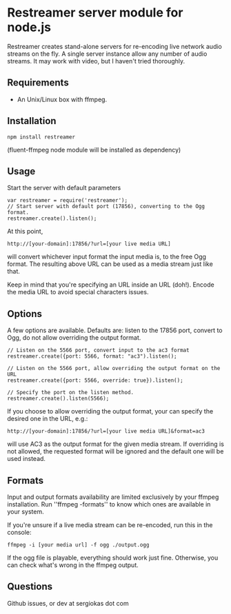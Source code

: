 # Restreamer server module for node.js
Restreamer creates stand-alone servers for re-encoding live network audio streams on the fly. 
A single server instance allow any number of audio streams. It may work with video, but I haven't tried thoroughly. 

## Requirements 
- An Unix/Linux box with ffmpeg.

## Installation

	npm install restreamer

(fluent-ffmpeg node module will be installed as dependency)  

## Usage
Start the server with default parameters
	
	var restreamer = require('restreamer');
	// Start server with default port (17856), converting to the Ogg format.
	restreamer.create().listen();

At this point, 

	http://[your-domain]:17856/?url=[your live media URL]
	
will convert whichever input format the input media is, to the free Ogg format. The resulting above URL can be used as a media stream just like that. 

Keep in mind that you're specifying an URL inside an URL (doh!). Encode the media URL to avoid special characters issues.   

## Options
A few options are available. Defaults are: listen to the 17856 port, convert to Ogg, do not allow overriding the output format.

	// Listen on the 5566 port, convert input to the ac3 format
	restreamer.create({port: 5566, format: "ac3").listen();

	// Listen on the 5566 port, allow overriding the output format on the URL
	restreamer.create({port: 5566, override: true}).listen();

	// Specify the port on the listen method.
	restreamer.create().listen(5566);

If you choose to allow overriding the output format, your can specify the desired one in the URL, e.g.:

	http://[your-domain]:17856/?url=[your live media URL]&format=ac3
	
will use AC3 as the output format for the given media stream. If overriding is not allowed, the requested format will be ignored and the default one will be used instead.

## Formats
Input and output formats availability are limited exclusively by your ffmpeg installation. Run ''ffmpeg -formats'' to know which ones are available in your system.   

If you're unsure if a live media stream can be re-encoded, run this in the console:

	ffmpeg -i [your media url] -f ogg ./output.ogg

If the ogg file is playable, everything should work just fine. Otherwise, you can check what's wrong in the ffmpeg output. 

## Questions
Github issues, or dev at sergiokas dot com 
